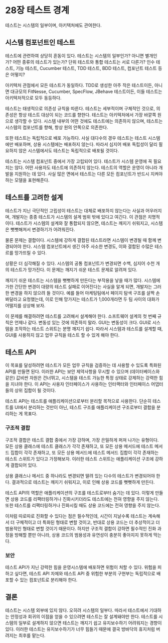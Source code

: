 # 28장 테스트 경계

테스트는 시스템의 일부이며, 아키텍처에도 관여한다.



## 시스템 컴포넌트인 테스트

테스트에 관련하여 상당히 혼동이 있다. 테스트는 시스템의 일부인가? 아니면 별개인가? 어떤 종류의 테스트가 있는가? 단위 테스트와 통합 테스트는 서로 다른가? 인수 테스트, 기능 테스트, Cucumber 테스트, TDD 테스트, BDD 테스트, 컴포넌트 테스트 등은 어떻지?

아키텍처 관점에서 모든 테스트가 동일하다. TDD로 생성한 아주 작은 테스트이든, 아니면 대규모의 FitNesse, Cucumber, SpecFlow, JBehave 테스트이든, 이들 테스트는 아키텍처적으로 모두 동등하다.

테스트는 태생적으로 의존성 규칙을 따른다. 테스트는 세부적이며 구체적인 것으로, 의존성은 항상 테스트 대상이 되는 코드를 향한다. 테스트는 아키텍처에서 가장 바깥쪽 원으로 생각할 수 있다.  시스템 내부의 어떤 것에도 테스트에는 의존하지 않으며, 테스트는 시스템의 컴포넌트를 향해, 항상 원의 안쪽으로 의존한다.

또한 테스트는 독립적으로 배포 가능하다. 사실 대다수의 경우 테스트는 테스트 시스템에만 배포하며, 상용 시스템에는 배포하지 않는다. 따라서 심지어 배포 독립성이 달리 필요하지 않은 시스템에서도 테스트는 독립적으로 배포될 것이다.

테스트는 시스템 컴포넌트 중에서 가장 고립되어 있다. 테스트가 시스템 운영에 꼭 필요치는 않다. 어떤 사용자도 테스트에 의존하지 않는다. 테스트의 역할은 운영이 아니라 개발을 지원하는 데 있다. 사실 많은 면에서 테스트는 다른 모든 컴포넌트가 반드시 지켜야 하는 모델을 표현해준다.



## 테스트를 고려한 설계

테스트가 지닌 극단적인 고립성이 테스트는 대체로 배포하지 않는다는 사실과 어우러지며, 개발자는 종종 테스트가 시스템의 설계 범위 밖에 있다고 여긴다. 이 관점은 치명적이다. 테스트가 시스템의 설계와 잘 통합되지 않으면, 테스트는 깨지기 쉬워지고, 시스템은 뻣뻣해져서 변경하기가 어려워진다.

물론 문제는 결합이다. 시스템에 강하게 결합된 테스트라면 시스템이 변경될 때 함께 변경되어야 한다. 시스템 컴포넌트에서 생긴 아주 사소한 변경도, 이와 결합된 수많은 테스르를 망가뜨릴 수 있다.

상황은 더 심각해질 수 있다. 시스템의 공통 컴포넌트가 변경되면 수백, 심지어 수천 개의 테스트가 망가진다. 이 문제는 깨지기 쉬운 테스트 문제로 알려져 있다.

깨지기 쉬운 테스트는 시스템을 뻣뻣하게 만든다는 부작용을 낳을 때가 많다. 시스템에 가한 간단한 변경이 대량의 테스트 실패로 이어진다는 사실을 알게 되면, 개발자는 그러한 변경을 하지 않으려 들 것이다. 예를 들어 마케팅팀에서 페이지 탐색 구조를 살짝 손봐달라고 요청했는데, 이로 인해 망가지는 테스트가 1,000개라면 두 팀 사이의 대화가 어떨지를 상상해 보자.

이 문제를 해결하려면 테스트를 고려해서 설계해야 한다. 소프트웨어 설계의 첫 번째 규칙은 언제나 같다. 변동성 있는 것에 의존하지 말라. GUI는 변동성이 크다. GUI로 시스템을 조작하는 테스트 스위트는 분명 깨지기 쉽다. 따라서 시스템과 테스트를 설계할 때, GUI를 사용하지 않고 업무 규칙을 테스트 할 수 있게 해야 한다.



## 테스트 API

이 목표를 달성하려면 테스트가 모든 업무 규칙을 검증하는 데 사용할 수 있도록 특화된 API를 만들면 된다. 이러한 API는 보안 제약사항을 무시할 수 있으며 (데이터베이스와 같은) 값비싼 자원은 건너뛰고, 시스템을 테스트 가능한 특정 상태로 강제하는 강력한 힘을 지녀야 한다. 이 API는 사용자 인터페이스가 사용하는 인터랙터와 인터페이스 어댑터들의 상위 집합이 될 것이다.

테스트 API는 테스트를 애플리케이션으로부터 분리할 목적으로 사용한다. 단순히 테스트를 UI에서 분리하는 것만이 아닌, 테스트 구조를 애플리케이션 구조로부터 결합을 분리하는 게 목표다.



### 구조적 결합

구조적 결합은 테스트 결합 중에서 가장 강하며, 가장 은밀하게 퍼져 나가는 유형이다. 모든 상용 클래스에 테스트 클래스가 각각 존재하고, 또 모든 상용 메서드에 테스트 메서드 집합이 각각 존재하고, 또 모든 상용 메서드에 테스트 메서드 집합이 각각 존재하는 테스트 스위트가 있다고 가정해보자. 이러한 테스트 스위트는 애플리케이션 구조에 강하게 결합되어 있다.

상용 클래스나 메서드 중 하나라도 변경되면 딸려 있는 다수의 테스트가 변경되어야 한다. 결과적으로 테스트는 깨지기 쉬워지고, 이로 인해 상용 코드를 뻣뻣하게 만든다.

테스트 API의 역할은 애플리케이션의 구조를 테스트로부터 숨기는 데 있다. 이렇게 만들면 상용 코드를 리팩터링하거나 진화시키더라도 테스트에는 전혀 영향을 주지 않는다. 또한 테스트를 리팩터링하거나 진화시킬 때도 상용 코드에는 전혀 영향을 주지 않는다.

이처럼 따로따로 진화할 수 있다는 점은 필수적인데, 시간이 지날수록 테스트는 계속해서 더 구체적이고 더 특화된 형태로 변할 것이고, 반대로 상용 코드는 더 추상적이고 더 범용적인 형태로 변할 것이기 때문이다. 하지만 구조적 결합이 강하면 필수적인 진화 과정을 방해할 뿐만 아니라, 상용 코드의 범용성과 유연성이 충분히 좋아지지 못하게 막는다.



### 보안

테스트 API가 지닌 강력한 힘을 운영시스템에 배포하면 위험이 처할 수 있다. 위험을 피하고 싶다면, 테스트 API 자체와 테스트 API 중 위험한 부분의 구현부는 독립적으로 배포할 수 있는 컴포넌트로 분리해야 한다.



## 결론

테스트는 시스템 외부에 있지 않다. 오히려 시스템의 일부다. 따라서 테스트에서 기대하는 안정성과 회귀의 이점을 얻을 수 있으려면 테스트는 잘 설계돼야만 한다. 테스트를 시스템의 일부로 설계하지 않으면 테스트는 깨지기 쉽고 유지보수하기 어려워지는 경향이 있다. 이러한 테스트는 유지보수하기가 너무 힘들기 때문에 결국 방바닥의 휴지처럼 버려지는 최후를 맡는다.





